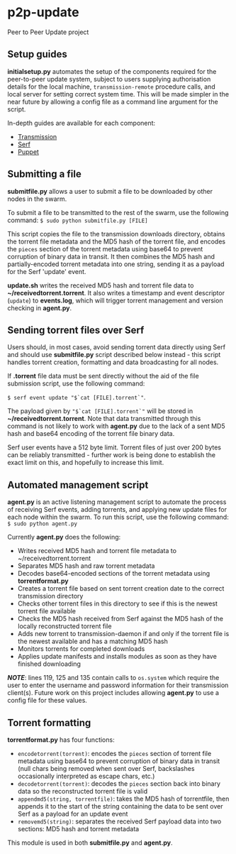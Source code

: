 # p2p-update
Peer to Peer Update project

## Setup guides

**initialsetup.py** automates the setup of the components required for the peer-to-peer update system, subject to users supplying authorisation details for the local machine, `transmission-remote` procedure calls, and local server for setting correct system time. This will be made simpler in the near future by allowing a config file as a command line argument for the script.

In-depth guides are available for each component:
* [Transmission](https://github.com/fruit-testbed/p2p-update/blob/master/transmission-items/setup.md "Transmission setup guide")
* [Serf](https://github.com/fruit-testbed/p2p-update/blob/master/serf-items/setup.md "Serf setup guide")
* [Puppet](https://github.com/fruit-testbed/p2p-update/blob/master/puppet-items/setup.md "Puppet setup guide")


## Submitting a file

**submitfile.py** allows a user to submit a file to be downloaded by other nodes in the swarm.

To submit a file to be transmitted to the rest of the swarm, use the following command:
`$ sudo python submitfile.py [FILE]`

This script copies the file to the transmission downloads directory, obtains the torrent file metadata and the MD5 hash of the torrent file, and encodes the `pieces` section of the torrent metadata using base64 to prevent corruption of binary data in transit. It then combines the MD5 hash and partially-encoded torrent metadata into one string, sending it as a payload for the Serf 'update' event.

**update.sh** writes the received MD5 hash and torrent file data to **~/receivedtorrent.torrent**. It also writes a timestamp and event descriptor (`update`) to **events.log**, which will trigger torrent management and version checking in **agent.py**.


## Sending torrent files over Serf

Users should, in most cases, avoid sending torrent data directly using Serf and should use **submitfile.py** script described below instead - this script handles torrent creation, formatting and data broadcasting for all nodes.

If **.torrent** file data must be sent directly without the aid of the file submission script, use the following command:

``$ serf event update "$`cat [FILE].torrent`"``.

The payload given by ``"$`cat [FILE].torrent`"`` will be stored in **~/receivedtorrent.torrent**. Note that data transmitted through this command is not likely to work with **agent.py** due to the lack of a sent MD5 hash and base64 encoding of the torrent file binary data.

Serf user events have a 512 byte limit. Torrent files of just over 200 bytes can be reliably transmitted - further work is being done to establish the exact limit on this, and hopefully to increase this limit.


## Automated management script

**agent.py** is an active listening management script to automate the process of receiving Serf events, adding torrents, and applying new update files for each node within the swarm. To run this script, use the following command:
`$ sudo python agent.py`

Currently **agent.py** does the following:
* Writes received MD5 hash and torrent file metadata to ~/receivedtorrent.torrent
* Separates MD5 hash and raw torrent metadata
* Decodes base64-encoded sections of the torrent metadata using **torrentformat.py**
* Creates a torrent file based on sent torrent creation date to the correct transmission directory
* Checks other torrent files in this directory to see if this is the newest torrent file available
* Checks the MD5 hash received from Serf against the MD5 hash of the locally reconstructed torrent file
* Adds new torrent to transmission-daemon if and only if the torrent file is the newest available and has a matching MD5 hash
* Monitors torrents for completed downloads
* Applies update manifests and installs modules as soon as they have finished downloading

**_NOTE_**: lines 119, 125 and 135 contain calls to `os.system` which require the user to enter the username and password information for their transmission client(s). Future work on this project includes allowing **agent.py** to use a config file for these values.


## Torrent formatting

**torrentformat.py** has four functions:
* `encodetorrent(torrent)`: encodes the `pieces` section of torrent file metadata using base64 to prevent corruption of binary data in transit (null chars being removed when sent over Serf, backslashes occasionally interpreted as escape chars, etc.)
* `decodetorrent(torrent)`: decodes the `pieces` section back into binary data so the reconstructed torrent file is valid
* `appendmd5(string, torrentfile)`: takes the MD5 hash of torrentfile, then appends it to the start of the string containing the data to be sent over Serf as a payload for an update event
* `removemd5(string)`: separates the received Serf payload data into two sections: MD5 hash and torrent metadata
    
This module is used in both **submitfile.py** and **agent.py**.


